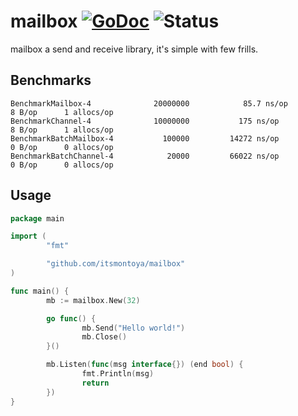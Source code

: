 # mailbox [![GoDoc](https://godoc.org/github.com/itsmontoya/mailbox?status.svg)](https://godoc.org/github.com/itsmontoya/mailbox) ![Status](https://img.shields.io/badge/status-beta-yellow.svg)

mailbox a send and receive library, it's simple with few frills. 

## Benchmarks
```
BenchmarkMailbox-4              20000000            85.7 ns/op         8 B/op      1 allocs/op
BenchmarkChannel-4              10000000           175 ns/op           8 B/op      1 allocs/op
BenchmarkBatchMailbox-4           100000         14272 ns/op           0 B/op      0 allocs/op
BenchmarkBatchChannel-4            20000         66022 ns/op           0 B/op      0 allocs/op
```

## Usage
``` go
package main

import (
        "fmt"

        "github.com/itsmontoya/mailbox"
)

func main() {
        mb := mailbox.New(32)

        go func() {
                mb.Send("Hello world!")
                mb.Close()
        }()

        mb.Listen(func(msg interface{}) (end bool) {
                fmt.Println(msg)
                return
        })
}
```
